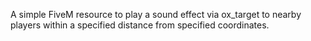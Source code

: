 A simple FiveM resource to play a sound effect via ox_target to nearby players within a specified distance from specified coordinates.
